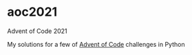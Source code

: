 # aoc2021
Advent of Code 2021

My solutions for a few of [Advent of Code](https://adventofcode.com/2021) challenges in Python

